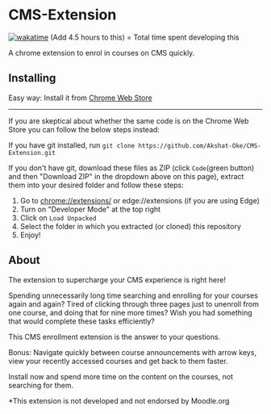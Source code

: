 # CMS-Extension

[![wakatime](https://wakatime.com/badge/user/3dac3ae8-38b0-466a-acd0-398b5b8cdc82/project/2adcd84d-b662-4908-977a-688cf738cbaa.svg)](https://wakatime.com/badge/user/3dac3ae8-38b0-466a-acd0-398b5b8cdc82/project/2adcd84d-b662-4908-977a-688cf738cbaa) (Add 4.5 hours to this) = Total time spent developing this

A chrome extension to enrol in courses on CMS quickly.

## Installing

Easy way: Install it from [Chrome Web Store](https://chrome.google.com/webstore/detail/meetimely/aenhmmfelkmdlihmaiblnhdmfopmbonc?hl=en-GB&authuser=0)

----

If you are skeptical about whether the same code is on the Chrome Web Store you can follow the below steps instead:

If you have git installed, run `git clone https://github.com/Akshat-Oke/CMS-Extension.git`

If you don't have git, download these files as ZIP (click `Code`(green button) and then "Download ZIP" in the dropdown above on this page), extract them into your desired folder and follow these steps:

1. Go to [chrome://extensions/](chrome://extensions/) or edge://extensions (if you are using Edge)
2. Turn on "Developer Mode" at the top right
3. Click on `Load Unpacked`
4. Select the folder in which you extracted (or cloned) this repository
5. Enjoy!

## About

The extension to supercharge your CMS experience is right here!

Spending unnecessarily long time searching and enrolling for your courses again and again?
Tired of clicking through three pages just to unenroll from one course, and doing that for nine more times?
Wish you had something that would complete these tasks efficiently?

This CMS enrollment extension is the answer to your questions.

Bonus: Navigate quickly between course announcements with arrow keys, view your recently accessed courses and get back to them faster.

Install now and spend more time on the content on the courses, not searching for them.

\*This extension is not developed and not endorsed by Moodle.org
